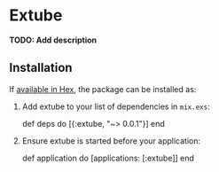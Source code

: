 # Extube

**TODO: Add description**

## Installation

If [available in Hex](https://hex.pm/docs/publish), the package can be installed as:

  1. Add extube to your list of dependencies in `mix.exs`:

        def deps do
          [{:extube, "~> 0.0.1"}]
        end

  2. Ensure extube is started before your application:

        def application do
          [applications: [:extube]]
        end

